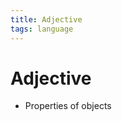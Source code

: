 ```yaml
---
title: Adjective
tags: language
---
```


# Adjective
- Properties of objects














































